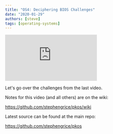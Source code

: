 ```yaml
---
title: "OS4: Deciphering BIOS Challenges"
date: "2020-01-29"
authors: [steve]
tags: [operating-systems]
---
```


<iframe className="youtube-video-player" src="https://www.youtube.com/embed/9dU7CyKkHew" title="YouTube video player" frameBorder="0" allow="accelerometer; autoplay; clipboard-write; encrypted-media; gyroscope; picture-in-picture" allowFullScreen></iframe>

Let's go over the challenges from the last video.

<!--truncate-->

Notes for this video (and all others) are on the wiki:

<https://github.com/stephengrice/pkos/wiki>

Latest source can be found at the main repo:

<https://github.com/stephengrice/pkos>

